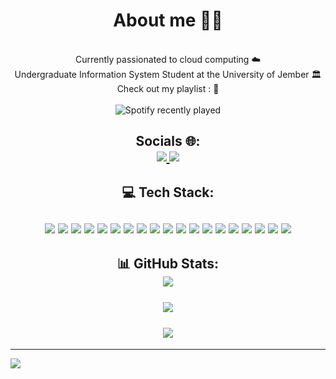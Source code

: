 

<div align="center">
<h1>
  About me 🧟‍♂️
</h1>
<br>
Currently passionated to cloud computing ☁️
<br>
Undergraduate Information System Student at the University of Jember 🏛️ 
<br>
Check out my playlist : 🎵
<br>
<br>
<img src="https://spotify-recently-played-readme.vercel.app/api?user=62etwkmlbfj9vvvpsix2j5x9e&count=5" alt="Spotify recently played"  />

<h2>
  Socials 🌐:
  <br>
  <a href="https://instagram.com/afifmza">
    <img src="https://img.shields.io/badge/Instagram-%23E4405F.svg?logo=Instagram&logoColor=white">
  </a>
  <a href="https://linkedin.com/in/muhammadafifrohmanmuzaky">
    <img src="https://img.shields.io/badge/LinkedIn-%230077B5.svg?logo=linkedin&logoColor=white">
  </a>
  
</h2>

<h2>
  💻 Tech Stack:
  <br>
  <br>
  <img src="https://img.shields.io/badge/Apache%20Groovy-4298B8.svg?style=for-the-badge&logo=Apache+Groovy&logoColor=white"/>
  <img src="https://img.shields.io/badge/javascript-%23323330.svg?style=for-the-badge&logo=javascript&logoColor=%23F7DF1E"/>
  <img src="https://img.shields.io/badge/python-3670A0?style=for-the-badge&logo=python&logoColor=ffdd54"/>
  <img src="https://img.shields.io/badge/html5-%23E34F26.svg?style=for-the-badge&logo=html5&logoColor=white"/>
  <img src="https://img.shields.io/badge/c%23-%23239120.svg?style=for-the-badge&logo=csharp&logoColor=white"/>
  <img src="https://img.shields.io/badge/GoogleCloud-%234285F4.svg?style=for-the-badge&logo=google-cloud&logoColor=white"/>
  <img src="https://img.shields.io/badge/node.js-6DA55F?style=for-the-badge&logo=node.js&logoColor=white"/>
  <img src="https://img.shields.io/badge/express.js-%23404d59.svg?style=for-the-badge&logo=express&logoColor=%2361DAFB"/>
  <img src="https://img.shields.io/badge/express.js-%23404d59.svg?style=for-the-badge&logo=express&logoColor=%2361DAFB"/>
  <img src="https://img.shields.io/badge/laravel-%23FF2D20.svg?style=for-the-badge&logo=laravel&logoColor=white"/>
  <img src="https://img.shields.io/badge/mysql-4479A1.svg?style=for-the-badge&logo=mysql&logoColor=white"/>
  <img src="https://img.shields.io/badge/adobe%20photoshop-%2331A8FF.svg?style=for-the-badge&logo=adobe%20photoshop&logoColor=white"/>
  <img src="https://img.shields.io/badge/Adobe%20Premiere%20Pro-9999FF.svg?style=for-the-badge&logo=Adobe%20Premiere%20Pro&logoColor=white"/>
  <img src="https://img.shields.io/badge/adobe%20illustrator-%23FF9A00.svg?style=for-the-badge&logo=adobe%20illustrator&logoColor=white"/>
  <img src="https://img.shields.io/badge/figma-%23F24E1E.svg?style=for-the-badge&logo=figma&logoColor=white"/>
  <img src="https://img.shields.io/badge/github-%23121011.svg?style=for-the-badge&logo=github&logoColor=white"/>
  <img src="https://img.shields.io/badge/git-%23F05033.svg?style=for-the-badge&logo=git&logoColor=white"/>
  <img src="https://img.shields.io/badge/Postman-FF6C37?style=for-the-badge&logo=postman&logoColor=white"/>
  <img src="https://img.shields.io/badge/kubernetes-%23326ce5.svg?style=for-the-badge&logo=kubernetes&logoColor=white"/>
</h2>

<h2>
  📊 GitHub Stats:
  <br>
  <be>
  <img src="https://github-readme-stats.vercel.app/api?username=Muzaky&theme=calm_pink&hide_border=false&include_all_commits=false&count_private=false">
  <br>
  <br>
  <img src="https://github-readme-streak-stats.herokuapp.com/?user=Muzaky&theme=calm_pink&hide_border=false">
  <br>
  <br>
  <img src="https://github-readme-stats.vercel.app/api/top-langs/?username=Muzaky&theme=calm_pink&hide_border=false&include_all_commits=false&count_private=false&layout=compact">
</h2>

</div>

---
[![](https://visitcount.itsvg.in/api?id=Muzaky&icon=0&color=0)](https://visitcount.itsvg.in)


<!-- Proudly created with GPRM ( https://gprm.itsvg.in ) -->
